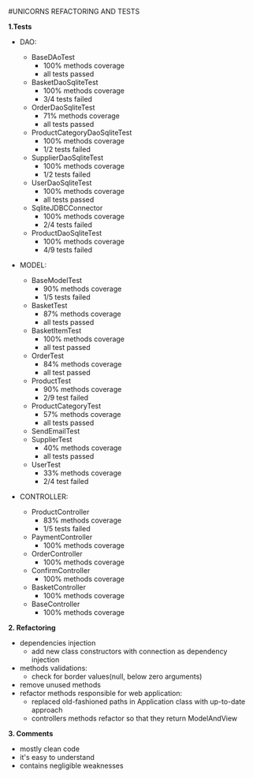 #UNICORNS REFACTORING AND TESTS

**1.Tests**

* DAO:
    * BaseDAoTest
        * 100% methods coverage
        * all tests passed
    * BasketDaoSqliteTest
        * 100% methods coverage
        * 3/4 tests failed
    * OrderDaoSqliteTest
        * 71% methods coverage
        * all tests passed
    * ProductCategoryDaoSqliteTest
        * 100% methods coverage
        * 1/2 tests failed
    * SupplierDaoSqliteTest
        * 100% methods coverage
        * 1/2 tests failed
    * UserDaoSqliteTest
        * 100% methods coverage
        * all tests passed
    * SqliteJDBCConnector
        * 100% methods coverage
        * 2/4 tests failed
    * ProductDaoSqliteTest
         * 100% methods coverage
         * 4/9 tests failed

* MODEL:
    * BaseModelTest
        * 90% methods coverage
        * 1/5 tests failed
    * BasketTest
        * 87% methods coverage
        * all tests passed
    * BasketItemTest
        * 100% methods coverage
        * all test passed
    * OrderTest
        * 84% methods coverage
        * all test passed
    * ProductTest
        * 90% methods coverage
        * 2/9 test failed
    * ProductCategoryTest
        * 57% methods coverage
        * all tests passed
    * SendEmailTest
    * SupplierTest
        * 40% methods coverage
        * all tests passed
    * UserTest
        * 33% methods coverage
        * 2/4 test failed
* CONTROLLER:
    * ProductController
        * 83% methods coverage
        * 1/5 tests failed
    * PaymentController
        * 100% methods coverage
    * OrderController
        * 100% methods coverage
    * ConfirmController
        * 100% methods coverage
    * BasketController
        * 100% methods coverage
    * BaseController
        * 100% methods coverage       

**2. Refactoring**

- dependencies injection
    * add new class constructors with connection as dependency injection
- methods validations:
    * check for border values(null, below zero arguments)
- remove unused methods
- refactor methods responsible for web application:
    * replaced old-fashioned paths in Application class with up-to-date approach
    * controllers methods refactor so that they return ModelAndView


**3. Comments**

- mostly clean code 
- it's easy to understand
- contains negligible weaknesses






